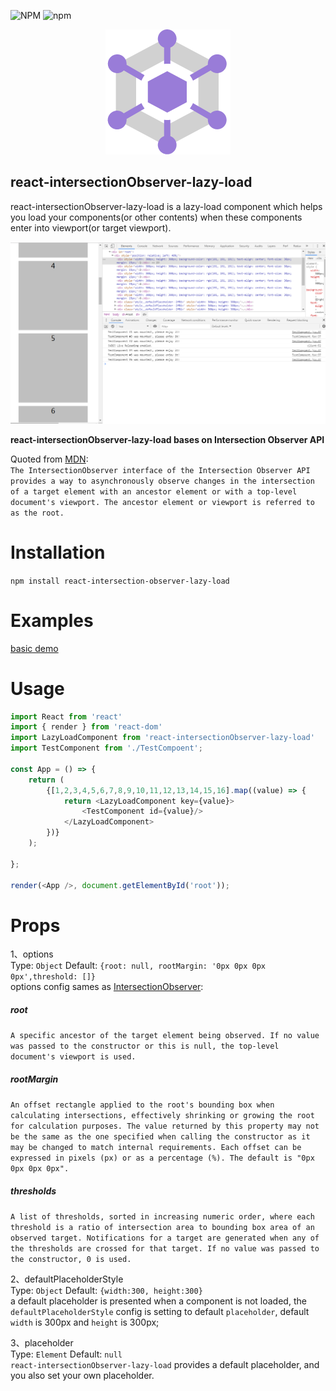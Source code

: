 ![NPM](https://img.shields.io/npm/l/react-npm-publish-demo.svg?style=popout) ![npm](https://img.shields.io/npm/v/react-npm-publish-demo.svg?style=flat-square)

<div style="text-align:center">
  <img src='./image/logo.png'/>
</div> 

## react-intersectionObserver-lazy-load

react-intersectionObserver-lazy-load is a lazy-load component which helps you load your components(or other contents) when these components enter into viewport(or target viewport).   

<div style="text-align:center">
  <img src='./image/demo.png'/>
</div> 

**react-intersectionObserver-lazy-load bases on Intersection Observer API**

Quoted from [MDN](https://developer.mozilla.org/en-US/docs/Web/API/IntersectionObserver):  
`The IntersectionObserver interface of the Intersection Observer API provides a way to asynchronously observe changes in the intersection of a target element with an ancestor element or with a top-level document's viewport. The ancestor element or viewport is referred to as the root.`  

# Installation  
`npm install react-intersection-observer-lazy-load`   
 
# Examples  
[basic demo](https://promise-coding.github.io/react-intersectionObserver-lazy-load/)

# Usage  
```js   
import React from 'react'
import { render } from 'react-dom'
import LazyLoadComponent from 'react-intersectionObserver-lazy-load'
import TestComponent from './TestCompoent';

const App = () => {
    return (
        {[1,2,3,4,5,6,7,8,9,10,11,12,13,14,15,16].map((value) => {
            return <LazyLoadComponent key={value}>
                <TestComponent id={value}/>
            </LazyLoadComponent>
        })}
    );

};

render(<App />, document.getElementById('root'));
```

# Props  
1、options  
Type: `Object`  Default: `{root: null, rootMargin: '0px 0px 0px 0px',threshold: []}`  
options config sames as [IntersectionObserver](https://developer.mozilla.org/en-US/docs/Web/API/IntersectionObserver):
##### root  

`A specific ancestor of the target element being observed. If no value was passed to the constructor or this is null, the top-level document's viewport is used.`  

##### rootMargin  
`An offset rectangle applied to the root's bounding box when calculating intersections, effectively shrinking or growing the root for calculation purposes. The value returned by this property may not be the same as the one specified when calling the constructor as it may be changed to match internal requirements. Each offset can be expressed in pixels (px) or as a percentage (%). The default is "0px 0px 0px 0px".`
##### thresholds  
`A list of thresholds, sorted in increasing numeric order, where each threshold is a ratio of intersection area to bounding box area of an observed target. Notifications for a target are generated when any of the thresholds are crossed for that target. If no value was passed to the constructor, 0 is used.`  

2、defaultPlaceholderStyle  
Type: `Object`  Default: `{width:300, height:300}`  
a default placeholder is presented when a component is not loaded, the `defaultPlaceholderStyle` config is setting to default `placeholder`, default `width` is 300px and `height` is 300px;  

3、placeholder  
Type: `Element`  Default: `null`  
`react-intersectionObserver-lazy-load` provides a default placeholder, and you also set your own placeholder. 
